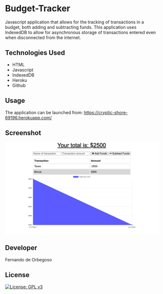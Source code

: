 # Budget-Tracker

Javascript application that allows for the tracking of transactions in a budget, both adding and subtracting funds.
This application uses IndexedDB to allow for asynchronous storage of transactions entered even when disconnected from the internet.

## Technologies Used

- HTML
- Javascript
- IndexedDB
- Heroku
- Github

## Usage

The application can be launched from:
https://cryptic-shore-69196.herokuapp.com/

## Screenshot

![](public/ScreenShot.png)

## Developer

Fernando de Orbegoso

## License

[![License: GPL v3](https://img.shields.io/badge/License-GPLv3-blue.svg)](https://www.gnu.org/licenses/gpl-3.0)
